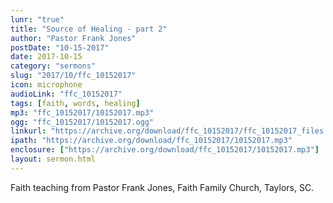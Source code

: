 ```yaml
---
lunr: "true"
title: "Source of Healing - part 2"
author: "Pastor Frank Jones"
postDate: "10-15-2017"
date: 2017-10-15
category: "sermons"
slug: "2017/10/ffc_10152017"
icon: microphone
audioLink: "ffc_10152017"
tags: [faith, words, healing]
mp3: "ffc_10152017/10152017.mp3"
ogg: "ffc_10152017/10152017.ogg"
linkurl: "https://archive.org/download/ffc_10152017/ffc_10152017_files.xml"
ipath: "https://archive.org/download/ffc_10152017/10152017.mp3"
enclosure: ["https://archive.org/download/ffc_10152017/10152017.mp3"]
layout: sermon.html
---
```


Faith teaching from Pastor Frank Jones, Faith Family Church, Taylors, SC.
